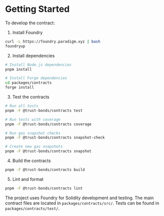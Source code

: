# Getting Started

To develop the contract:

1. Install Foundry

```bash
curl -L https://foundry.paradigm.xyz | bash
foundryup
```

2. Install dependencies

```bash
# Install Node.js dependencies
pnpm install

# Install Forge dependencies
cd packages/contracts
forge install
```

3. Test the contracts

```bash
# Run all tests
pnpm -F @trust-bonds/contracts test

# Run tests with coverage
pnpm -F @trust-bonds/contracts coverage

# Run gas snapshot checks
pnpm -F @trust-bonds/contracts snapshot-check

# Create new gas snapshots
pnpm -F @trust-bonds/contracts snapshot
```

4. Build the contracts

```bash
pnpm -F @trust-bonds/contracts build
```

5. Lint and format

```bash
pnpm -F @trust-bonds/contracts lint
```

The project uses Foundry for Solidity development and testing. The main contract files are located in `packages/contracts/src/`. Tests can be found in `packages/contracts/test/`.
